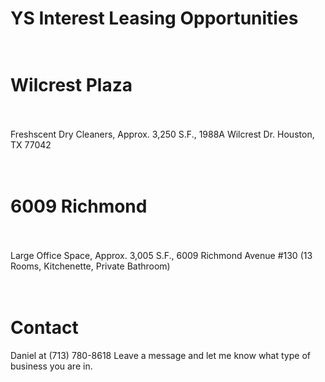 # YS Interest Leasing Opportunities<br><br>
# Wilcrest Plaza<br><br>
Freshscent Dry Cleaners, Approx. 3,250 S.F., 1988A Wilcrest Dr. Houston, TX 77042<br><br><br>
# 6009 Richmond<br><br>

Large Office Space, Approx. 3,005 S.F., 6009 Richmond Avenue #130 (13 Rooms, Kitchenette, Private Bathroom)<br><br><br>
# Contact<br>
Daniel at (713) 780-8618
Leave a message and let me know what type of business you are in.